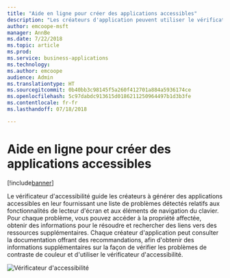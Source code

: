 ```yaml
---
title: "Aide en ligne pour créer des applications accessibles"
description: "Les créateurs d'application peuvent utiliser le vérificateur d’accessibilité pour identifier les problèmes d'accessibilité dans leurs applications et obtenir de l'aide les résoudre"
author: emcoope-msft
manager: AnnBe
ms.date: 7/22/2018
ms.topic: article
ms.prod: 
ms.service: business-applications
ms.technology: 
ms.author: emcoope
audience: Admin
ms.translationtype: HT
ms.sourcegitcommit: 0b40bb3c98145f5a260f412701a884a5936174ce
ms.openlocfilehash: 5c97dabdc913615d0186211250964497b1d3b3fe
ms.contentlocale: fr-fr
ms.lasthandoff: 07/18/2018

---
```

# <a name="inline-help-for-creating-accessible-apps"></a>Aide en ligne pour créer des applications accessibles


[!include[banner](../../includes/banner.md)]

Le vérificateur d'accessibilité guide les créateurs à générer des applications accessibles en leur fournissant une liste de problèmes détectés relatifs aux fonctionnalités de lecteur d'écran et aux éléments de navigation du clavier. Pour chaque problème, vous pouvez accéder à la propriété affectée, obtenir des informations pour le résoudre et rechercher des liens vers des ressources supplémentaires. Chaque créateur d'application peut consulter la documentation offrant des recommandations, afin d'obtenir des informations supplémentaires sur la façon de vérifier les problèmes de contraste de couleur et d'utiliser le vérificateur d'accessibilité.


![Vérificateur d'accessibilité](media/AccessibilityChecker_01.png "Vérificateur d'accessibilité")


